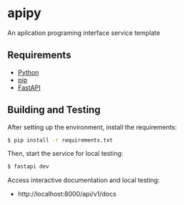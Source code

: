 # apipy
An apilcation programing interface service template

## Requirements

* [Python](https://www.python.org/)
* [pip](https://pypi.org/project/pip/)
* [FastAPI](https://fastapi.tiangolo.com)

## Building and Testing

After setting up the environment, install the requirements:
```sh
$ pip install -r requirements.txt
```

Then, start the service for local testing:
```sh
$ fastapi dev
```

Access interactive documentation and local testing:

* http://localhost:8000/api/v1/docs
